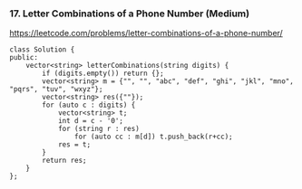 ### 17. Letter Combinations of a Phone Number (Medium)

https://leetcode.com/problems/letter-combinations-of-a-phone-number/

```
class Solution {
public:
    vector<string> letterCombinations(string digits) {
        if (digits.empty()) return {};
        vector<string> m = {"", "", "abc", "def", "ghi", "jkl", "mno", "pqrs", "tuv", "wxyz"};
        vector<string> res({""});
        for (auto c : digits) {
            vector<string> t;
            int d = c - '0';
            for (string r : res) 
                for (auto cc : m[d]) t.push_back(r+cc);
            res = t;
        }
        return res;
    }
};
```
